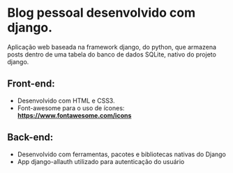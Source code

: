 # Blog pessoal desenvolvido com django.

Aplicação web baseada na framework django, do python, que armazena posts dentro de uma tabela do banco de dados SQLite, nativo do projeto django.

## Front-end:
- Desenvolvido com HTML e CSS3.
- Font-awesome para o uso de ícones: **https://www.fontawesome.com/icons**

## Back-end:
- Desenvolvido com ferramentas, pacotes e bibliotecas nativas do Django
- App django-allauth utilizado para autenticação do usuário
